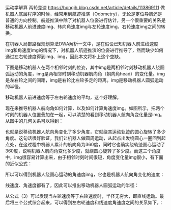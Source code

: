 运动学解算
两轮差速
https://hongjh.blog.csdn.net/article/details/113869111
做机器人底层程序的时候，经常用到航迹推演（Odometry），无论是定位导航还是普通的方向控制。航迹推演中除了对机器人位姿进行估计，另一个很重要的关系是移动机器人前进速度img、转向角速度img与左轮速度img、右轮速度img之间的转换。

在机器人局部路径规划算法DWA解析一文中，是在假设已知机器人前进线速度img和角速度img的情况下，对机器人航迹推演的位姿进行推导了，然而缺少如何通过左右轮速度得到img、img，因此本文将补上这个空缺。

下图是移动机器人在两个相邻时刻的位姿，其中img是两相邻时刻移动机器人绕圆弧运动的角度，img是两相邻时刻移动机器航向角（朝向角head）的变化量。img是左右轮之间的间距，img是右轮比左轮多走的距离。img是移动机器人圆弧运动的半径。


移动机器人前进速度等于左右轮速度的平均，这个好理解。

现在来推导机器人航向角如何计算，以及如何计算角速度img。如图所示，把两个时刻的机器人位置叠加在一起，可以清楚的看到移动机器人航向角变化量是img。从图中的几何关系可以得到：

也就是说移动机器人航向角变化了多少角度，它就绕其运动轨迹的圆心旋转了多少角度。这句话很好验证，我们让机器人做圆周运动，从起点出发绕圆心一圈回到起点处，在这过程中机器人累计的航向角为360度，同时它也确实绕轨迹圆心运动了360度，说明机器人航向角变化多少度，就绕圆心旋转了多少度。而这三个角度中，img很容易计算出来，由于相邻时刻时间很短，角度变化量img很小，有下面的近似公式：

所以可以得到机器人绕圆心运动的角速度img，它也是机器人航向角变化的速度：

线速度、角速度都有了，因此可以推出移动机器人圆弧运动的半径：


从公式（3）可以发现当左轮速度等于右轮速度时，半径无穷大，即直线运动。最后将三个公式综合起来，可以得到左右轮速度和线速度角速度之间的关系如下，：
